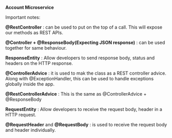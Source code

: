 **Account Microservice**

Important notes:

**@RestController** : can be used to put on the top of a call. This will expose our methods as REST APIs.

**@Controller + @ResponseBody(Expecting JSON response)** : can be used together for same behaviour.

**ResponseEntity<T>** : Allow developers to send response body, status and headers on the HTTP response.

**@ControllerAdvice** : it is used to mak the class as a REST controller advice.
Along with @ExceptionHandler, this can be used to handle exceptions globally inside the app.

**@RestControllerAdvice** : This is the same as @ControllerAdvice + @ResponseBody

**RequestEntity<T>** : Allow developers to receive the request body, header in a HTTP request.

**@RequestHeader** and **@RequestBody** : is used to receive the request body and header individually.
